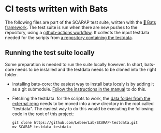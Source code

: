 # CI tests written with Bats

The following files are part of the SCARAP test suite, written with the [:bat: Bats framework](https://github.com/bats-core/bats-core).
The test suite is run when there are new pushes to the repository, using a [github-actions workflow]().
It collects the input testdata needed for the scripts from [a repository containing the testdata](https://github.com/LebeerLab/SCARAP-testdata).

## Running the test suite locally

Some preparation is needed to run the suite locally however. In short, bats-core needs to be installed and the testdata needs to be cloned into the right folder.

- Installing bats-core: the easiest way to install bats localy is by adding it as a git submodule. [Follow the instructions in the manual](https://bats-core.readthedocs.io/en/stable/tutorial.html#quick-installation) to do this.
- Fetching the testdata: for the scripts to work, the [data folder from the external repo](https://github.com/LebeerLab/SCARAP-testdata) needs to be moved into a new directory in the root called "testdata". The easiest way to do this would be  executing the following code in the root of this project:
  
  ```
  git clone https://github.com/LebeerLab/SCARAP-testdata.git
  mv SCARAP-testdata testdata
  ```
